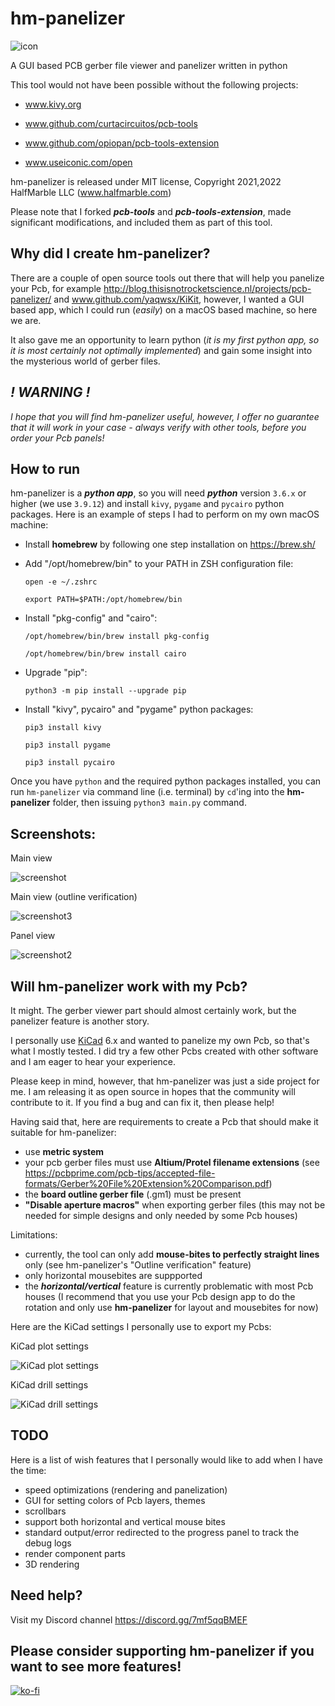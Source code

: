 # hm-panelizer

![icon](https://raw.githubusercontent.com/halfmarble/hm-panelizer/main/data/icons/icon.png)

A GUI based PCB gerber file viewer and panelizer written in python

This tool would not have been possible without the following projects:

- www.kivy.org

- www.github.com/curtacircuitos/pcb-tools

- www.github.com/opiopan/pcb-tools-extension

- www.useiconic.com/open

hm-panelizer is released under MIT license, Copyright 2021,2022 HalfMarble LLC (www.halfmarble.com)

Please note that I forked **_pcb-tools_** and **_pcb-tools-extension_**, made significant modifications,
and included them as part of this tool.

## Why did I create hm-panelizer?

There are a couple of open source tools out there that will help you panelize your Pcb, 
for example http://blog.thisisnotrocketscience.nl/projects/pcb-panelizer/ and www.github.com/yaqwsx/KiKit,
however, I wanted a GUI based app, which I could run (_easily_) on a macOS based machine, so here we are.

It also gave me an opportunity to learn python (_it is my first python app, so it is most certainly not optimally implemented_) 
and gain some insight into the mysterious world of gerber files.

## _! WARNING !_

_I hope that you will find hm-panelizer useful, however, I offer no guarantee that it will work in your case - 
always verify with other tools, before you order your Pcb panels!_

## How to run

hm-panelizer is a **_python app_**, so you will need **_python_** version `3.6.x` or higher (we use `3.9.12`) and 
install `kivy`, `pygame` and `pycairo` python packages. Here is an example of steps I had to perform on my own macOS machine:

- Install **homebrew** by following one step installation on https://brew.sh/


- Add "/opt/homebrew/bin" to your PATH in ZSH configuration file:

      open -e ~/.zshrc

      export PATH=$PATH:/opt/homebrew/bin

- Install "pkg-config" and "cairo":

      /opt/homebrew/bin/brew install pkg-config

      /opt/homebrew/bin/brew install cairo

- Upgrade "pip":

      python3 -m pip install --upgrade pip

- Install "kivy", pycairo" and "pygame" python packages:

      pip3 install kivy

      pip3 install pygame

      pip3 install pycairo

Once you have `python` and the required python packages installed, you can run `hm-panelizer` via command line
(i.e. terminal) by `cd`'ing into the **hm-panelizer** folder, then issuing `python3 main.py` command.

## Screenshots:

Main view

![screenshot](pics/Screenshot.png)

Main view (outline verification)

![screenshot3](pics/Screenshot3.png)

Panel view

![screenshot2](pics/Screenshot2.png)

## Will hm-panelizer work with my Pcb?

It might. The gerber viewer part should almost certainly work, but the panelizer feature is another story.

I personally use [KiCad](https://www.kicad.org) 6.x and wanted to panelize my own Pcb,
so that's what I mostly tested. I did try a few other Pcbs created with other software and I am eager to hear your
experience.

Please keep in mind, however, that hm-panelizer was just a side project for me. I am releasing it
as open source in hopes that the community will contribute to it.  If you find a bug and can fix it, then please help!

Having said that, here are requirements to create a Pcb that should make it suitable for hm-panelizer:

- use **metric system**
- your pcb gerber files must use **Altium/Protel filename extensions** (see https://pcbprime.com/pcb-tips/accepted-file-formats/Gerber%20File%20Extension%20Comparison.pdf)
- the **board outline gerber file** (.gm1) must be present
- **"Disable aperture macros"** when exporting gerber files (this may not be needed for simple designs and only needed by some Pcb houses)

Limitations:

- currently, the tool can only add **mouse-bites to perfectly straight lines** only (see hm-panelizer's "Outline verification" feature)
- only horizontal mousebites are suppported
- the **_horizontal/vertical_** feature is currently problematic with most Pcb houses (I recommend that you use your Pcb design app
to do the rotation and only use **hm-panelizer** for layout and mousebites for now)

Here are the KiCad settings I personally use to export my Pcbs:

KiCad plot settings

![KiCad plot settings](pics/KiCad_plot.png)

KiCad drill settings

![KiCad drill settings](pics/KiCad_drill.png)

## TODO

Here is a list of wish features that I personally would like to add when I have the time:

- speed optimizations (rendering and panelization)
- GUI for setting colors of Pcb layers, themes
- scrollbars
- support both horizontal and vertical mouse bites
- standard output/error redirected to the progress panel to track the debug logs
- render component parts
- 3D rendering

## Need help?

Visit my Discord channel https://discord.gg/7mf5qqBMEF

## Please consider supporting hm-panelizer if you want to see more features!

[![ko-fi](https://www.ko-fi.com/img/githubbutton_sm.svg)](https://ko-fi.com/halfmarble)


 